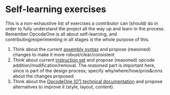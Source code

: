 Self-learning exercises
=======================

This is a non-exhaustive list of exercises a contributor can (should) do in order to fully understand the project all the way up and learn in the process. Remember OpcodeOne is all about self-learning, and contributing/experimenting in all stages is the whole purpose of this.


1. Think about the current [assembly syntax](doc/arch/OpcodeOne_Technical_Documentation.md#assembly-syntax) and propose (reasoned) changes to make it more robust/clear/consistent
2. Think about current [instruction set](doc/arch/OpcodeOne_Technical_Documentation.md#o-instruction-set) and propose (reasoned) opcode addition/modification/removal. The *reasoned* part is important here, since is part of the design process; specify why/where/how/pros&cons about the changes proposed.
3. Think about the [OpcodeOne (O¹) technical documentation](doc/arch/OpcodeOne_Technical_Documentation.md) and propose alternatives to improve it (style, layout, content).